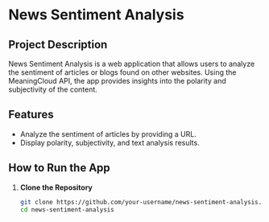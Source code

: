 # News Sentiment Analysis

## Project Description

News Sentiment Analysis is a web application that allows users to analyze the sentiment of articles or blogs found on other websites. Using the MeaningCloud API, the app provides insights into the polarity and subjectivity of the content.

## Features

- Analyze the sentiment of articles by providing a URL.
- Display polarity, subjectivity, and text analysis results.

## How to Run the App

1. **Clone the Repository**

   ```bash
   git clone https://github.com/your-username/news-sentiment-analysis.git
   cd news-sentiment-analysis
